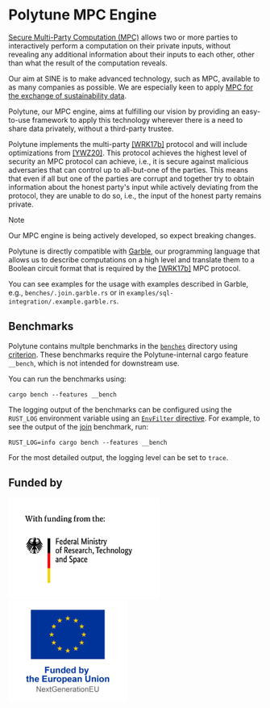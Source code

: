 # Polytune MPC Engine

[Secure Multi-Party Computation (MPC)](https://sine.foundation/library/002-smpc) allows two or more parties to interactively perform a computation on their private inputs, without revealing any additional information about their inputs to each other, other than what the result of the computation reveals.

Our aim at SINE is to make advanced technology, such as MPC, available to as many companies as possible. We are especially keen to apply  [MPC for the exchange of sustainability data](https://sine.foundation/library/sine-is-partnering-with-wbcsd-to-decarbonise-the-economy).

Polytune, our MPC engine, aims at fulfilling our vision by providing an easy-to-use framework to apply this technology wherever there is a need to share data privately, without a third-party trustee.

Polytune implements the multi-party [[WRK17b]](https://eprint.iacr.org/2017/189.pdf) protocol and will include optimizations from [[YWZ20]](https://eprint.iacr.org/2019/1104.pdf). This protocol achieves the highest level of security an MPC protocol can achieve, i.e., it is secure against malicious adversaries that can control up to all-but-one of the parties. This means that even if all but one of the parties are corrupt and together try to obtain information about the honest party's input while actively deviating from the protocol, they are unable to do so, i.e., the input of the honest party remains private.

> [!NOTE]
> Our MPC engine is being actively developed, so expect breaking changes.

Polytune is directly compatible with [Garble](https://github.com/sine-fdn/garble-lang), our programming language that allows us to describe computations on a high level and translate them to a Boolean circuit format that is required by the [[WRK17b]](https://eprint.iacr.org/2017/189.pdf) MPC protocol.

You can see examples for the usage with examples described in Garble, e.g., `benches/.join.garble.rs` or in `examples/sql-integration/.example.garble.rs`.

## Benchmarks

Polytune contains multple benchmarks in the [`benches`](./benches/) directory using [criterion](https://bheisler.github.io/criterion.rs/book/criterion_rs.html). These benchmarks require the Polytune-internal cargo feature `__bench`, which is not intended for downstream use.

You can run the benchmarks using:
```shell
cargo bench --features __bench
```

The logging output of the benchmarks can be configured using the `RUST_LOG` environment variable using an [`EnvFilter` directive](https://docs.rs/tracing-subscriber/latest/tracing_subscriber/filter/struct.EnvFilter.html). For example, to see the output of the [join](./benches/join.rs) benchmark, run:
```shell
RUST_LOG=info cargo bench --features __bench
```
For the most detailed output, the logging level can be set to `trace`.

## Funded by

<p float="left">
  <img src="BMBF_Logo.jpg" alt="With funding from the: Federal Ministry of Research, Technology and Space" height="200" />
  <img src="EU_Logo.png" alt="Funded by the European Union (NextGenerationEU)" height="200" style="background: white" />
</p>
